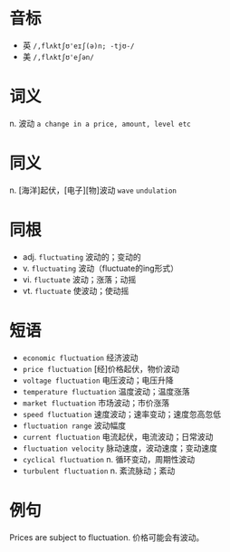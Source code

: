 # 音标

- 英 `/,flʌktʃʊ'eɪʃ(ə)n; -tjʊ-/`
- 美 `/,flʌktʃʊ'eʃən/`

# 词义

n. 波动
`a change in a price, amount, level etc`

# 同义

n. [海洋]起伏，[电子][物]波动
`wave` `undulation`

# 同根

- adj. `fluctuating` 波动的；变动的
- v. `fluctuating` 波动（fluctuate的ing形式）
- vi. `fluctuate` 波动；涨落；动摇
- vt. `fluctuate` 使波动；使动摇

# 短语

- `economic fluctuation` 经济波动
- `price fluctuation` [经]价格起伏，物价波动
- `voltage fluctuation` 电压波动；电压升降
- `temperature fluctuation` 温度波动；温度涨落
- `market fluctuation` 市场波动；市价涨落
- `speed fluctuation` 速度波动；速率变动；速度忽高忽低
- `fluctuation range` 波动幅度
- `current fluctuation` 电流起伏，电流波动；日常波动
- `fluctuation velocity` 脉动速度，波动速度；变动速度
- `cyclical fluctuation` n. 循环变动，周期性波动
- `turbulent fluctuation` n. 紊流脉动；紊动

# 例句

Prices are subject to fluctuation.
价格可能会有波动。


